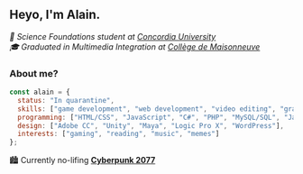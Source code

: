 <h2>Heyo, I'm Alain.</h2>

<p><em>📝 Science Foundations student at <a href="https://www.concordia.ca/">Concordia University</a>
  <br>🎓 Graduated in Multimedia Integration at <a href="https://www.cmaisonneuve.qc.ca/">Collège de Maisonneuve</a></em></p>

### About me?
```javascript
const alain = {
  status: "In quarantine",
  skills: ["game development", "web development", "video editing", "graphic design"],
  programming: ["HTML/CSS", "JavaScript", "C#", "PHP", "MySQL/SQL", "Java"],
  design: ["Adobe CC", "Unity", "Maya", "Logic Pro X", "WordPress"],
  interests: ["gaming", "reading", "music", "memes"]
};
```

<p>🏙 Currently no-lifing <b><a href="https://www.youtube.com/watch?v=CqEMEjJj4hs">Cyberpunk 2077</a></b></p>
